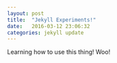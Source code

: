 ```yaml
---
layout: post
title:  "Jekyll Experiments!"
date:   2016-03-12 23:06:32 
categories: jekyll update
---
```


Learning how to use this thing! Woo!